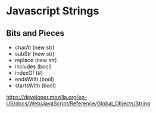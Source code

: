 # Javascript Strings

## Bits and Pieces
  
  - charAt (new str)
  - subStr (new str)
  - replace (new str)
  - includes (bool)
  - indexOf (#)
  - endsWith (bool)
  - startsWith (bool)
  
  
https://developer.mozilla.org/en-US/docs/Web/JavaScript/Reference/Global_Objects/String